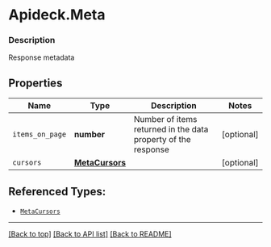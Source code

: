 # Apideck.Meta

### Description

Response metadata

## Properties
Name | Type | Description | Notes
------------ | ------------- | ------------- | -------------
`items_on_page` | **number** | Number of items returned in the data property of the response | [optional] 
`cursors` | [**MetaCursors**](MetaCursors.md) |  | [optional] 





## Referenced Types:

* [`MetaCursors`](MetaCursors.md)

---

[[Back to top]](#) [[Back to API list]](../../../../README.md#documentation-for-api-endpoints) [[Back to README]](../../../../README.md)


